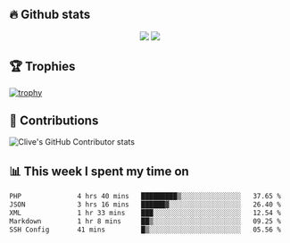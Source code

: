 ## &#128293; Github stats

<!-- GitHub Readme Streak Stats - https://github.com/DenverCoder1/github-readme-streak-stats -->
<p align="center">

<picture>
  <source 
    srcset="https://github-readme-stats.vercel.app/api?username=clivewalkden&count_private=true&show_icons=true&theme=darcula"
    media="(prefers-color-scheme: dark)"
  />
  <source
    srcset="https://github-readme-stats.vercel.app/api?username=clivewalkden&count_private=true&show_icons=true&theme=calm"
    media="(prefers-color-scheme: light), (prefers-color-scheme: no-preference)"
  />
  <img src="https://github-readme-stats.vercel.app/api?username=clivewalkden&count_private=true&show_icons=true&theme=darcula" />
</picture>

<a href="https://git.io/streak-stats" target="_blank">
  <img src="http://github-readme-streak-stats.herokuapp.com?user=clivewalkden&theme=darcula&date_format=j%20M%5B%20Y%5D" />
</a>

</p>

## &#127942; Trophies
[![trophy](https://github-profile-trophy.vercel.app/?username=clivewalkden&theme=onedark)](https://github.com/clivewalkden/github-profile-trophy)

## &#129309; Contributions
![Clive's GitHub Contributor stats](https://github-contributor-stats.vercel.app/api?username=clivewalkden)

## &#128202; This week I spent my time on
<!--START_SECTION:waka-->

```txt
PHP              4 hrs 40 mins   █████████▒░░░░░░░░░░░░░░░   37.65 %
JSON             3 hrs 16 mins   ██████▓░░░░░░░░░░░░░░░░░░   26.40 %
XML              1 hr 33 mins    ███░░░░░░░░░░░░░░░░░░░░░░   12.54 %
Markdown         1 hr 8 mins     ██▒░░░░░░░░░░░░░░░░░░░░░░   09.25 %
SSH Config       41 mins         █▒░░░░░░░░░░░░░░░░░░░░░░░   05.56 %
```

<!--END_SECTION:waka-->
